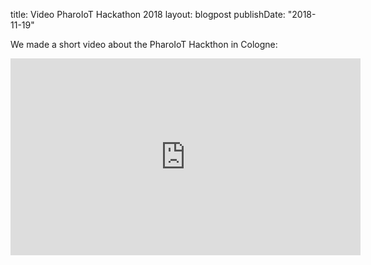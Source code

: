 title: Video PharoIoT Hackathon 2018
layout: blogpost
publishDate: "2018-11-19"

We made a short video about the PharoIoT Hackthon in Cologne:

<iframe width="560" height="315" src="https://www.youtube.com/embed/dIl9FAatKyw" frameborder="0" allow="accelerometer; autoplay; encrypted-media; gyroscope; picture-in-picture" allowfullscreen></iframe>